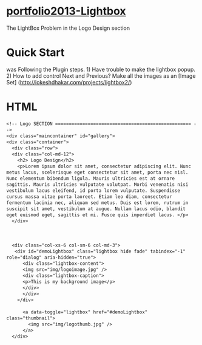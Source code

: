 [portfolio2013-Lightbox](http://jbutz.github.io/bootstrap-lightbox/) 
=============

The LightBox Problem in the Logo Design section


Quick Start
=============
was Following the Plugin steps. 1) Have trouble to make the lightbox popup. 2) How to add control Next and Previous? Make all the images as an [Image Set] (http://lokeshdhakar.com/projects/lightbox2/) 

HTML
=============

    <!-- Logo SECTION ================================================== -->
    <div class="maincontainer" id="gallery">
    <div class="container">
      <div class="row">
      <div class="col-md-12">
        <h2> Logo Design</h2>
        <p>Lorem ipsum dolor sit amet, consectetur adipiscing elit. Nunc metus lacus, scelerisque eget consectetur sit amet, porta nec nisl. Nunc elementum bibendum ligula. Mauris ultricies est at ornare sagittis. Mauris ultricies vulputate volutpat. Morbi venenatis nisi vestibulum lacus eleifend, id porta lorem vulputate. Suspendisse cursus massa vitae porta laoreet. Etiam leo diam, consectetur fermentum lacinia nec, aliquam sed metus. Duis est lorem, rutrum in suscipit sit amet, vestibulum at augue. Nullam lacus odio, blandit eget euismod eget, sagittis et mi. Fusce quis imperdiet lacus. </p>
      </div>


      
      <div class="col-xs-6 col-sm-6 col-md-3">
       <div id="demoLightbox" class="lightbox hide fade" tabindex="-1" role="dialog" aria-hidden="true">
          <div class="lightbox-content">
          <img src="img/logoimage.jpg" />
          <div class="lightbox-caption">
          <p>This is my background image</p>
          </div>
          </div>
        </div>
                
          <a data-toggle="lightbox" href="#demoLightbox" class="thumbnail">
            <img src="img/logothumb.jpg" />
          </a>
      </div>
